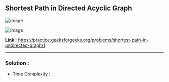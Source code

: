 ## Shortest Path in Directed Acyclic Graph

![image](https://github.com/alkabharti/Graph/assets/23376002/f9c83eef-c8c9-4f19-b536-66f64eb41f65)

![image](https://github.com/alkabharti/Graph/assets/23376002/3e85347a-ecce-4c3e-b4a2-153c571e91d9)


**Link :** https://practice.geeksforgeeks.org/problems/shortest-path-in-undirected-graph/1

---------------------------------------------------------------------------------------------------------------------------------------------------------------------------------------


### Solution : 

- Time Complexity :


